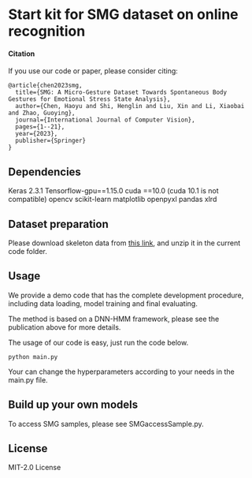 # Start kit for SMG dataset on online recognition

#### Citation

If you use our code or paper, please consider citing:
```
@article{chen2023smg,
  title={SMG: A Micro-Gesture Dataset Towards Spontaneous Body Gestures for Emotional Stress State Analysis},
  author={Chen, Haoyu and Shi, Henglin and Liu, Xin and Li, Xiaobai and Zhao, Guoying},
  journal={International Journal of Computer Vision},
  pages={1--21},
  year={2023},
  publisher={Springer}
}
```


## Dependencies
Keras 2.3.1
Tensorflow-gpu==1.15.0
cuda ==10.0 (cuda 10.1 is not compatible)
opencv
scikit-learn
matplotlib
openpyxl
pandas
xlrd


## Dataset preparation
Please download skeleton data from [this link](https://arxiv.org/pdf/2103.06541.pdf), and unzip it in the current code folder.

## Usage
We provide a demo code that has the complete development procedure, including data loading, model training and final evaluating.

The method is based on a DNN-HMM framework, please see the publication above for more details.

The usage of our code is easy, just run the code below.

```
python main.py
```

Your can change the hyperparameters according to your needs in the main.py file.


## Build up your own models

To access SMG samples, please see SMGaccessSample.py.

## License
MIT-2.0 License


